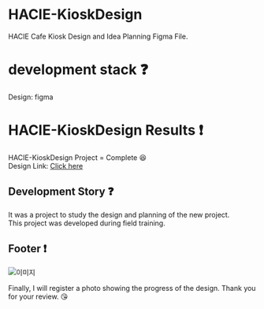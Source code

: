 # HACIE-KioskDesign
HACIE Cafe Kiosk Design and Idea Planning Figma File.

# development stack :question:

Design: figma

# HACIE-KioskDesign Results :exclamation:

HACIE-KioskDesign Project = Complete :laughing: <br />
Design Link: [Click here](https://www.figma.com/design/zphVmbna3TpnAATDDUkRdK/%ED%95%98%EC%8B%9C%EC%97%90-%EC%B9%B4%ED%8E%98-%ED%82%A4%EC%98%A4%EC%8A%A4%ED%81%AC-%EB%94%94%EC%9E%90%EC%9D%B8?node-id=0-1&t=a0wymi1qs0mPHMCu-1)


## Development Story :question:

It was a project to study the design and planning of the new project. <br />
This project was developed during field training.

## Footer :exclamation:
<!--
Click [here](#) to visit my project.
-->
![이미지](https://github.com/user-attachments/assets/2af59c1a-f6f9-4fd6-87d1-f5f004826d1c)

Finally, I will register a photo showing the progress of the design. Thank you for your review. 😘



